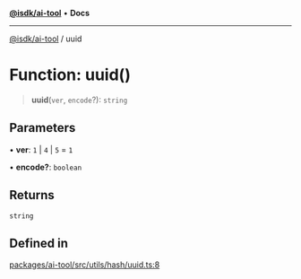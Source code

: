[**@isdk/ai-tool**](../README.md) • **Docs**

***

[@isdk/ai-tool](../globals.md) / uuid

# Function: uuid()

> **uuid**(`ver`, `encode`?): `string`

## Parameters

• **ver**: `1` \| `4` \| `5` = `1`

• **encode?**: `boolean`

## Returns

`string`

## Defined in

[packages/ai-tool/src/utils/hash/uuid.ts:8](https://github.com/isdk/ai-tool.js/blob/fe6b47f429fb128627d2210e367fa914b891d314/src/utils/hash/uuid.ts#L8)
